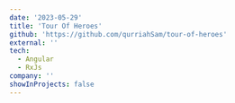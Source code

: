```yaml
---
date: '2023-05-29'
title: 'Tour Of Heroes'
github: 'https://github.com/qurriahSam/tour-of-heroes'
external: ''
tech:
  - Angular
  - RxJs
company: ''
showInProjects: false
---
```

